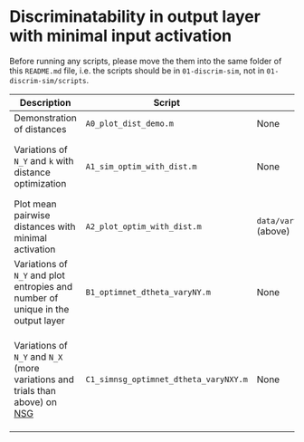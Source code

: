 # Discriminatability in output layer with minimal input activation

Before running any scripts, please move the them into the same folder of this `README.md` file, i.e. the scripts should be in `01-discrim-sim`, not in `01-discrim-sim/scripts`.

| Description  | Script | Input | Output | Manuscript | Notes |
| --- | --- | --- | --- | --- | --- |
| Demonstration of distances | `A0_plot_dist_demo.m` | None | `figures/demo-dist.pdf` | parts of `Fig 1b` | |
| Variations of `N_Y` and `k` with distance optimization | `A1_sim_optim_with_dist.m` | None | `data/varyNYk/sim_results.mat` <br/> `data/varyNYk/summary_analyses.mat` | data source of `Fig 1c,d` | The second file is the mean of the first (hence smaller) |
| Plot mean pairwise distances with minimal activation | `A2_plot_optim_with_dist.m` | `data/varyNYk/summary_analyses.mat` (above) | `figures/dist-plot.pdf` | source of `Fig 1c,d` | |
| Variations of `N_Y` and plot entropies and number of unique in the output layer | `B1_optimnet_dtheta_varyNY.m` | None | `data/vary10XNY/*.mat` <br/> `figures/demo-optim.pdf`  <br/> `figures/discrim-ent-unq-10X-varyNY.pdf` <br/> `figures/discrim-pairs-anly-10X-varyNY.pdf` | Not in MS | Supplemental |
| Variations of `N_Y` and `N_X` (more variations and trials than above) on [NSG](https://www.nsgportal.org/index.html) | `C1_simnsg_optimnet_dtheta_varyNXY.m` | None | `data/varyNXY/*.mat` <br/> `figures/discrim-ent-varyNXY.pdf` <br/> `figures/discrim-unq-varyNXY.pdf` | Not in MS | Supplemental <br/> **NEED** the `../matlab-ext` to be in same folder as script when submitted to NSG |

